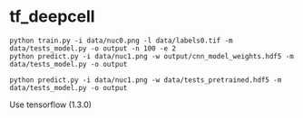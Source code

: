 # tf_deepcell

```
python train.py -i data/nuc0.png -l data/labels0.tif -m data/tests_model.py -o output -n 100 -e 2
python predict.py -i data/nuc1.png -w output/cnn_model_weights.hdf5 -m data/tests_model.py -o output
```

```
python predict.py -i data/nuc1.png -w data/tests_pretrained.hdf5 -m data/tests_model.py -o output
```

Use tensorflow (1.3.0)